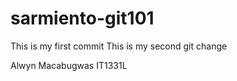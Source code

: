 # sarmiento-git101
This is my first commit
This is my second git change 


Alwyn Macabugwas
IT1331L
